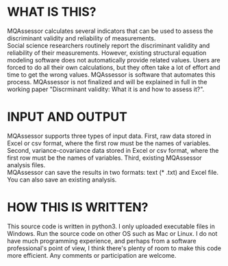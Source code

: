 WHAT IS THIS?
==========
MQAssessor calculates several indicators that can be used to assess the discriminant validity and reliability of measurements.\
Social science researchers routinely report the discriminant validity and reliability of their measurements. However, existing structural equation modeling software does not automatically provide related values. Users are forced to do all their own calculations, but they often take a lot of effort and time to get the wrong values. MQAssessor is software that automates this process. MQAssessor is not finalized and will be explained in full in the working paper "Discrminant validity: What it is and how to assess it?".

INPUT AND OUTPUT
===============
MQAssessor supports three types of input data. First, raw data stored in Excel or csv format, where the first row must be the names of variables. Second, variance-covariance data stored in Excel or csv format, where the first row must be the names of variables. Third, existing MQAssessor analysis files.\
MQAssessor can save the results in two formats: text (* .txt) and Excel file. You can also save an existing analysis.

HOW THIS IS WRITTEN?
================
This source code is written in python3.
I only uploaded executable files in Windows. Run the source code on other OS such as Mac or Linux.
I do not have much programming experience, and perhaps from a software professional's point of view, I think there's plenty of room to make this code more efficient. Any comments or participation are welcome.
